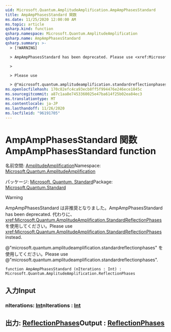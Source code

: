 ```yaml
---
uid: Microsoft.Quantum.AmplitudeAmplification.AmpAmpPhasesStandard
title: AmpAmpPhasesStandard 関数
ms.date: 11/25/2020 12:00:00 AM
ms.topic: article
qsharp.kind: function
qsharp.namespace: Microsoft.Quantum.AmplitudeAmplification
qsharp.name: AmpAmpPhasesStandard
qsharp.summary: >-
  > [!WARNING]

  > AmpAmpPhasesStandard has been deprecated. Please use <xref:Microsoft.Quantum.AmplitudeAmplification.StandardReflectionPhases> instead.

  >

  > Please use

  > @"microsoft.quantum.amplitudeamplification.standardreflectionphases".
ms.openlocfilehash: 170c82efc4ca93ecb8ff5f994476e246ece1845c
ms.sourcegitcommit: a87c1aa8e7453360025e47ba614f25b02ea84ec3
ms.translationtype: MT
ms.contentlocale: ja-JP
ms.lasthandoff: 11/26/2020
ms.locfileid: "96191705"
---
```

# <a name="ampampphasesstandard-function"></a><span data-ttu-id="3a3bd-102">AmpAmpPhasesStandard 関数</span><span class="sxs-lookup"><span data-stu-id="3a3bd-102">AmpAmpPhasesStandard function</span></span>

<span data-ttu-id="3a3bd-103">名前空間: [AmplitudeAmplification](xref:Microsoft.Quantum.AmplitudeAmplification)</span><span class="sxs-lookup"><span data-stu-id="3a3bd-103">Namespace: [Microsoft.Quantum.AmplitudeAmplification](xref:Microsoft.Quantum.AmplitudeAmplification)</span></span>

<span data-ttu-id="3a3bd-104">パッケージ: [Microsoft. Quantum. Standard](https://nuget.org/packages/Microsoft.Quantum.Standard)</span><span class="sxs-lookup"><span data-stu-id="3a3bd-104">Package: [Microsoft.Quantum.Standard](https://nuget.org/packages/Microsoft.Quantum.Standard)</span></span>


> [!WARNING]
> <span data-ttu-id="3a3bd-105">AmpAmpPhasesStandard は非推奨となりました。</span><span class="sxs-lookup"><span data-stu-id="3a3bd-105">AmpAmpPhasesStandard has been deprecated.</span></span> <span data-ttu-id="3a3bd-106">代わりに、<xref:Microsoft.Quantum.AmplitudeAmplification.StandardReflectionPhases> を使用してください。</span><span class="sxs-lookup"><span data-stu-id="3a3bd-106">Please use <xref:Microsoft.Quantum.AmplitudeAmplification.StandardReflectionPhases> instead.</span></span>
>
> <span data-ttu-id="3a3bd-107">@"microsoft.quantum.amplitudeamplification.standardreflectionphases" を使用してください。</span><span class="sxs-lookup"><span data-stu-id="3a3bd-107">Please use @"microsoft.quantum.amplitudeamplification.standardreflectionphases".</span></span>



```qsharp
function AmpAmpPhasesStandard (nIterations : Int) : Microsoft.Quantum.AmplitudeAmplification.ReflectionPhases
```


## <a name="input"></a><span data-ttu-id="3a3bd-108">入力</span><span class="sxs-lookup"><span data-stu-id="3a3bd-108">Input</span></span>

### <a name="niterations--int"></a><span data-ttu-id="3a3bd-109">nIterations: [Int](xref:microsoft.quantum.lang-ref.int)</span><span class="sxs-lookup"><span data-stu-id="3a3bd-109">nIterations : [Int](xref:microsoft.quantum.lang-ref.int)</span></span>





## <a name="output--reflectionphases"></a><span data-ttu-id="3a3bd-110">出力: [ReflectionPhases](xref:Microsoft.Quantum.AmplitudeAmplification.ReflectionPhases)</span><span class="sxs-lookup"><span data-stu-id="3a3bd-110">Output : [ReflectionPhases](xref:Microsoft.Quantum.AmplitudeAmplification.ReflectionPhases)</span></span>


